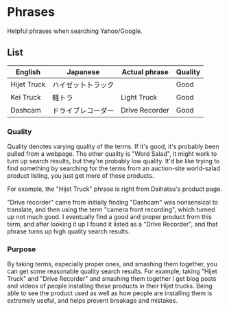 # Phrases

Helpful phrases when searching Yahoo/Google.


## List

| English     | Japanese                 | Actual phrase        | Quality           |
| ----------- | ------------------------ | -------------------- | ----------------- |
| Hijet Truck | ハイゼットトラック       |                      | Good              |
| Kei Truck   | 軽トラ                   | Light Truck          | Good              |
| Dashcam     | ドライブレコーダー       | Drive Recorder       | Good              |


### Quality

Quality denotes varying quality of the terms.  If it's good, it's probably
been pulled from a webpage.  The other quality is "Word Salad", it might
work to turn up search results, but they're probably low quality.  It'd be
like trying to find something by searching for the terms from an auction-site
world-salad product listing, you just get more of those products.

For example, the "Hijet Truck" phrase is right from Daihatsu's product page.

"Drive recorder" came from initially finding "Dashcam" was nonsensical to
translate, and then using the term "camera front recording", which turned up
not much good.
I eventually find a good and proper product from this term, and after looking
it up I found it listed as a "Drive Recorder", and that phrase turns up high
quality search results.

### Purpose

By taking terms, especially proper ones, and smashing them together, you can
get some reasonable quality search results.  For example, taking "Hijet Truck"
and "Drive Recorder" and smashing them together I get blog posts and videos
of people installing these products in their Hijet trucks.
Being able to see the product used as well as how people are installing them
is extremely useful, and helps prevent breakage and mistakes.
